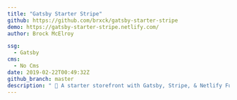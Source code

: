 ```yaml
---
title: "Gatsby Starter Stripe"
github: https://github.com/brxck/gatsby-starter-stripe
demo: https://gatsby-starter-stripe.netlify.com/
author: Brock McElroy

ssg:
  - Gatsby
cms:
  - No Cms
date: 2019-02-22T00:49:32Z
github_branch: master
description: " 🛒 A starter storefront with Gatsby, Stripe, & Netlify Functions."
---
```


